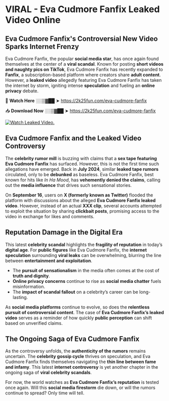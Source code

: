 # VIRAL - Eva Cudmore Fanfix Leaked Video Online

## **Eva Cudmore Fanfix's Controversial New Video Sparks Internet Frenzy**  

Eva Cudmore Fanfix, the popular **social media star**, has once again found themselves at the center of a **viral scandal**. Known for posting **short videos and naughty pics on TikTok**, Eva Cudmore Fanfix has recently expanded to **Fanfix**, a subscription-based platform where creators share **adult content**. However, a **leaked video** allegedly featuring Eva Cudmore Fanfix has taken the internet by storm, igniting intense **speculation** and fueling an **online privacy** debate.  

🔴 **Watch Here** ░░▒▓██ ➤ https://2k25fun.com/eva-cudmore-fanfix  

📥 **Download Now** ░░▒▓██ ➤ https://2k25fun.com/eva-cudmore-fanfix  

[![Watch Leaked Video.](https://miro.medium.com/v2/resize:fit:828/format:webp/1*cilzJN44JGOrTw9NJCrNHA.gif "Watch Leaked Video")](https://2k25fun.com/eva-cudmore-fanfix)

## **Eva Cudmore Fanfix and the Leaked Video Controversy**  

The **celebrity rumor mill** is buzzing with claims that a **sex tape featuring Eva Cudmore Fanfix** has surfaced. However, this is not the first time such allegations have emerged. Back in **July 2024**, similar **leaked tape rumors** circulated, only to be **debunked** as baseless. Eva Cudmore Fanfix, best known for hits like *In Ha Mood*, has **vehemently denied the claims**, calling out the **media influence** that drives such sensational stories.  

On **September 16**, users on **X (formerly known as Twitter)** flooded the platform with discussions about the alleged **Eva Cudmore Fanfix leaked video**. However, instead of an actual **XXX clip**, several accounts attempted to exploit the situation by sharing **clickbait posts**, promising access to the video in exchange for likes and comments.  

## **Reputation Damage in the Digital Era**  

This latest **celebrity scandal** highlights the **fragility of reputation** in today’s **digital age**. For **public figures** like Eva Cudmore Fanfix, the **internet speculation** surrounding **viral leaks** can be overwhelming, blurring the line between **entertainment and exploitation**.  

- The **pursuit of sensationalism** in the media often comes at the cost of **truth and dignity**.  
- **Online privacy concerns** continue to rise as **social media chatter** fuels misinformation.  
- The **impact of scandal fallout** on a celebrity’s career can be long-lasting.  

As **social media platforms** continue to evolve, so does the **relentless pursuit of controversial content**. The case of **Eva Cudmore Fanfix’s leaked video** serves as a reminder of how quickly **public perception** can shift based on unverified claims.  

## **The Ongoing Saga of Eva Cudmore Fanfix**  

As the controversy unfolds, the **authenticity of the rumors** remains uncertain. The **celebrity gossip cycle** thrives on speculation, and Eva Cudmore Fanfix finds themselves navigating the **thin line between fame and infamy**. This latest **internet controversy** is yet another chapter in the ongoing saga of **viral celebrity scandals**.  

For now, the world watches as **Eva Cudmore Fanfix’s reputation** is tested once again. Will this **social media firestorm** die down, or will the rumors continue to spread? Only time will tell.